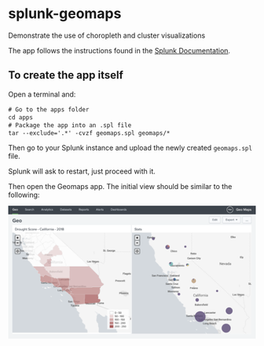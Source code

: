 # splunk-geomaps

Demonstrate the use of choropleth and cluster visualizations

The app follows the instructions found in the [Splunk Documentation](https://docs.splunk.com/Documentation/Splunk/latest/Viz/GenerateMap).

## To create the app itself

Open a terminal and:

```
# Go to the apps folder
cd apps
# Package the app into an .spl file
tar --exclude='.*' -cvzf geomaps.spl geomaps/*
```

Then go to your Splunk instance and upload the newly created `geomaps.spl` file.

Splunk will ask to restart, just proceed with it.

Then open the Geomaps app. The initial view should be similar to the following:

![InitialView](InitialView.png)
